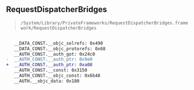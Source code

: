 ## RequestDispatcherBridges

> `/System/Library/PrivateFrameworks/RequestDispatcherBridges.framework/RequestDispatcherBridges`

```diff

   __DATA_CONST.__objc_selrefs: 0x490
   __DATA_CONST.__objc_protorefs: 0x68
   __AUTH_CONST.__auth_got: 0x24c0
-  __AUTH_CONST.__auth_ptr: 0x9e0
+  __AUTH_CONST.__auth_ptr: 0xa08
   __AUTH_CONST.__const: 0x3150
   __AUTH_CONST.__objc_const: 0x6b48
   __AUTH.__objc_data: 0x180

```
